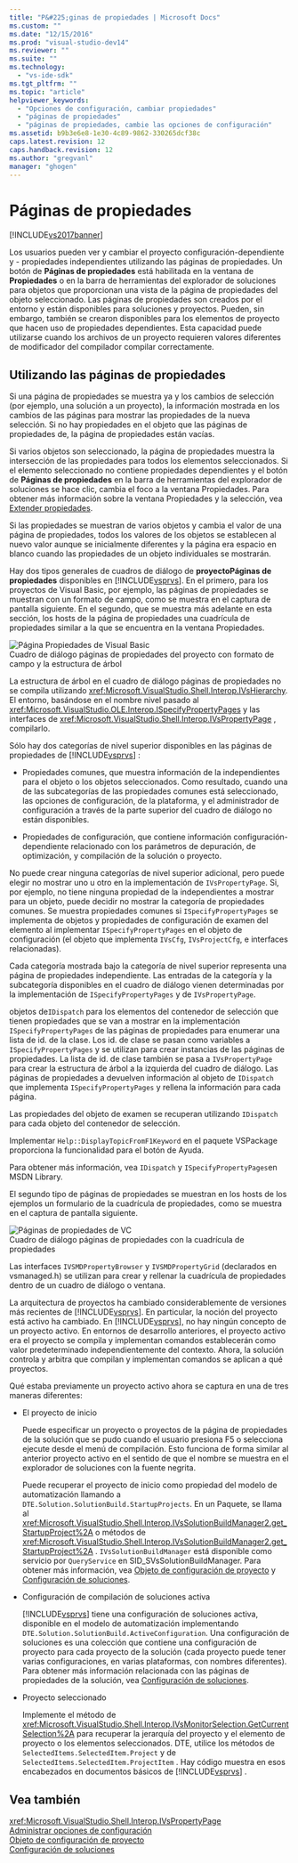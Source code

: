 ```yaml
---
title: "P&#225;ginas de propiedades | Microsoft Docs"
ms.custom: ""
ms.date: "12/15/2016"
ms.prod: "visual-studio-dev14"
ms.reviewer: ""
ms.suite: ""
ms.technology: 
  - "vs-ide-sdk"
ms.tgt_pltfrm: ""
ms.topic: "article"
helpviewer_keywords: 
  - "Opciones de configuración, cambiar propiedades"
  - "páginas de propiedades"
  - "páginas de propiedades, cambie las opciones de configuración"
ms.assetid: b9b3e6e8-1e30-4c89-9862-330265dcf38c
caps.latest.revision: 12
caps.handback.revision: 12
ms.author: "gregvanl"
manager: "ghogen"
---
```

# P&#225;ginas de propiedades
[!INCLUDE[vs2017banner](../../code-quality/includes/vs2017banner.md)]

Los usuarios pueden ver y cambiar el proyecto configuración\-dependiente y \- propiedades independientes utilizando las páginas de propiedades.  Un botón de **Páginas de propiedades** está habilitada en la ventana de **Propiedades** o en la barra de herramientas del explorador de soluciones para objetos que proporcionan una vista de la página de propiedades del objeto seleccionado.  Las páginas de propiedades son creados por el entorno y están disponibles para soluciones y proyectos.  Pueden, sin embargo, también se crearon disponibles para los elementos de proyecto que hacen uso de propiedades dependientes.  Esta capacidad puede utilizarse cuando los archivos de un proyecto requieren valores diferentes de modificador del compilador compilar correctamente.  
  
## Utilizando las páginas de propiedades  
 Si una página de propiedades se muestra ya y los cambios de selección \(por ejemplo, una solución a un proyecto\), la información mostrada en los cambios de las páginas para mostrar las propiedades de la nueva selección.  Si no hay propiedades en el objeto que las páginas de propiedades de, la página de propiedades están vacías.  
  
 Si varios objetos son seleccionado, la página de propiedades muestra la intersección de las propiedades para todos los elementos seleccionados.  Si el elemento seleccionado no contiene propiedades dependientes y el botón de **Páginas de propiedades** en la barra de herramientas del explorador de soluciones se hace clic, cambia el foco a la ventana Propiedades.  Para obtener más información sobre la ventana Propiedades y la selección, vea [Extender propiedades](../../extensibility/internals/extending-properties.md).  
  
 Si las propiedades se muestran de varios objetos y cambia el valor de una página de propiedades, todos los valores de los objetos se establecen al nuevo valor aunque se inicialmente diferentes y la página era espacio en blanco cuando las propiedades de un objeto individuales se mostrarán.  
  
 Hay dos tipos generales de cuadros de diálogo de **proyectoPáginas de propiedades** disponibles en [!INCLUDE[vsprvs](../../code-quality/includes/vsprvs_md.md)].  En el primero, para los proyectos de Visual Basic, por ejemplo, las páginas de propiedades se muestran con un formato de campo, como se muestra en el captura de pantalla siguiente.  En el segundo, que se muestra más adelante en esta sección, los hosts de la página de propiedades una cuadrícula de propiedades similar a la que se encuentra en la ventana Propiedades.  
  
 ![Página Propiedades de Visual Basic](../../extensibility/internals/media/vsvbproppages.png "vsVBPropPages")  
Cuadro de diálogo páginas de propiedades del proyecto con formato de campo y la estructura de árbol  
  
 La estructura de árbol en el cuadro de diálogo páginas de propiedades no se compila utilizando <xref:Microsoft.VisualStudio.Shell.Interop.IVsHierarchy>.  El entorno, basándose en el nombre nivel pasado al <xref:Microsoft.VisualStudio.OLE.Interop.ISpecifyPropertyPages> y las interfaces de <xref:Microsoft.VisualStudio.Shell.Interop.IVsPropertyPage> , compilarlo.  
  
 Sólo hay dos categorías de nivel superior disponibles en las páginas de propiedades de [!INCLUDE[vsprvs](../../code-quality/includes/vsprvs_md.md)] :  
  
-   Propiedades comunes, que muestra información de la independientes para el objeto o los objetos seleccionados.  Como resultado, cuando una de las subcategorías de las propiedades comunes está seleccionado, las opciones de configuración, de la plataforma, y el administrador de configuración a través de la parte superior del cuadro de diálogo no están disponibles.  
  
-   Propiedades de configuración, que contiene información configuración\-dependiente relacionado con los parámetros de depuración, de optimización, y compilación de la solución o proyecto.  
  
 No puede crear ninguna categorías de nivel superior adicional, pero puede elegir no mostrar uno u otro en la implementación de `IVsPropertyPage`.  Si, por ejemplo, no tiene ninguna propiedad de la independientes a mostrar para un objeto, puede decidir no mostrar la categoría de propiedades comunes.  Se muestra propiedades comunes si `ISpecifyPropertyPages` se implementa de objetos y propiedades de configuración de examen del elemento al implementar `ISpecifyPropertyPages` en el objeto de configuración \(el objeto que implementa `IVsCfg`, `IVsProjectCfg`, e interfaces relacionadas\).  
  
 Cada categoría mostrada bajo la categoría de nivel superior representa una página de propiedades independiente.  Las entradas de la categoría y la subcategoría disponibles en el cuadro de diálogo vienen determinadas por la implementación de `ISpecifyPropertyPages` y de `IVsPropertyPage`.  
  
 objetos de`IDispatch` para los elementos del contenedor de selección que tienen propiedades que se van a mostrar en la implementación `ISpecifyPropertyPages` de las páginas de propiedades para enumerar una lista de id. de la clase.  Los id. de clase se pasan como variables a `ISpecifyPropertyPages` y se utilizan para crear instancias de las páginas de propiedades.  La lista de id. de clase también se pasa a `IVsPropertyPage` para crear la estructura de árbol a la izquierda del cuadro de diálogo.  Las páginas de propiedades a devuelven información al objeto de `IDispatch` que implementa `ISpecifyPropertyPages` y rellena la información para cada página.  
  
 Las propiedades del objeto de examen se recuperan utilizando `IDispatch` para cada objeto del contenedor de selección.  
  
 Implementar `Help::DisplayTopicFromF1Keyword` en el paquete VSPackage proporciona la funcionalidad para el botón de Ayuda.  
  
 Para obtener más información, vea `IDispatch` y `ISpecifyPropertyPages`en MSDN Library.  
  
 El segundo tipo de páginas de propiedades se muestran en los hosts de los ejemplos un formulario de la cuadrícula de propiedades, como se muestra en el captura de pantalla siguiente.  
  
 ![Páginas de propiedades de VC](../../extensibility/internals/media/vsvcproppages.gif "vsVCPropPages")  
Cuadro de diálogo páginas de propiedades con la cuadrícula de propiedades  
  
 Las interfaces `IVSMDPropertyBrowser` y `IVSMDPropertyGrid` \(declarados en vsmanaged.h\) se utilizan para crear y rellenar la cuadrícula de propiedades dentro de un cuadro de diálogo o ventana.  
  
 La arquitectura de proyectos ha cambiado considerablemente de versiones más recientes de [!INCLUDE[vsprvs](../../code-quality/includes/vsprvs_md.md)].  En particular, la noción del proyecto está activo ha cambiado.  En [!INCLUDE[vsprvs](../../code-quality/includes/vsprvs_md.md)], no hay ningún concepto de un proyecto activo.  En entornos de desarrollo anteriores, el proyecto activo era el proyecto se compila y implementan comandos establecerán como valor predeterminado independientemente del contexto.  Ahora, la solución controla y arbitra que compilan y implementan comandos se aplican a qué proyectos.  
  
 Qué estaba previamente un proyecto activo ahora se captura en una de tres maneras diferentes:  
  
-   El proyecto de inicio  
  
     Puede especificar un proyecto o proyectos de la página de propiedades de la solución que se pudo cuando el usuario presiona F5 o selecciona ejecute desde el menú de compilación.  Esto funciona de forma similar al anterior proyecto activo en el sentido de que el nombre se muestra en el explorador de soluciones con la fuente negrita.  
  
     Puede recuperar el proyecto de inicio como propiedad del modelo de automatización llamando a `DTE.Solution.SolutionBuild.StartupProjects`.  En un Paquete, se llama al <xref:Microsoft.VisualStudio.Shell.Interop.IVsSolutionBuildManager2.get_StartupProject%2A> o métodos de <xref:Microsoft.VisualStudio.Shell.Interop.IVsSolutionBuildManager2.get_StartupProject%2A> .  `IVsSolutionBuildManager` está disponible como servicio por `QueryService` en SID\_SVsSolutionBuildManager.  Para obtener más información, vea [Objeto de configuración de proyecto](../../extensibility/internals/project-configuration-object.md) y [Configuración de soluciones](../../extensibility/internals/solution-configuration.md).  
  
-   Configuración de compilación de soluciones activa  
  
     [!INCLUDE[vsprvs](../../code-quality/includes/vsprvs_md.md)] tiene una configuración de soluciones activa, disponible en el modelo de automatización implementando `DTE.Solution.SolutionBuild.ActiveConfiguration`.  Una configuración de soluciones es una colección que contiene una configuración de proyecto para cada proyecto de la solución \(cada proyecto puede tener varias configuraciones, en varias plataformas, con nombres diferentes\).  Para obtener más información relacionada con las páginas de propiedades de la solución, vea [Configuración de soluciones](../../extensibility/internals/solution-configuration.md).  
  
-   Proyecto seleccionado  
  
     Implemente el método de <xref:Microsoft.VisualStudio.Shell.Interop.IVsMonitorSelection.GetCurrentSelection%2A> para recuperar la jerarquía del proyecto y el elemento de proyecto o los elementos seleccionados.  DTE, utilice los métodos de `SelectedItems.SelectedItem.Project` y de `SelectedItems.SelectedItem.ProjectItem` .  Hay código muestra en esos encabezados en documentos básicos de [!INCLUDE[vsprvs](../../code-quality/includes/vsprvs_md.md)] .  
  
## Vea también  
 <xref:Microsoft.VisualStudio.Shell.Interop.IVsPropertyPage>   
 [Administrar opciones de configuración](../../extensibility/internals/managing-configuration-options.md)   
 [Objeto de configuración de proyecto](../../extensibility/internals/project-configuration-object.md)   
 [Configuración de soluciones](../../extensibility/internals/solution-configuration.md)